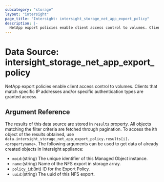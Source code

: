 ```yaml
---
subcategory: "storage"
layout: "intersight"
page_title: "Intersight: intersight_storage_net_app_export_policy"
description: |-
  NetApp export policies enable client access control to volumes. Clients that match specific IP addresses and/or specific authentication types are granted access.
---
```


# Data Source: intersight_storage_net_app_export_policy
NetApp export policies enable client access control to volumes. Clients that match specific IP addresses and/or specific authentication types are granted access.
## Argument Reference
The results of this data source are stored in `results` property.
All objects matching the filter criteria are fetched through pagination.
To access the ith object of the results obtained, use `data.intersight_storage_net_app_export_policy.results[i].<propertyname>`.
The following arguments can be used to get data of already created objects in Intersight appliance:
* `moid`:(string) The unique identifier of this Managed Object instance. 
* `name`:(string) Name of the NFS export in storage array. 
* `policy_id`:(int) ID for the Export Policy. 
* `uuid`:(string) The uuid of this NFS export. 
 